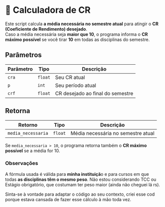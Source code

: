 # 🧮 Calculadora de CR

Este script calcula **a média necessária no semestre atual** para atingir o **CR (Coeficiente de Rendimento) desejado**.  
Caso a média necessária seja **maior que 10**, o programa informa o **CR máximo possível** se você tirar **10** em todas as disciplinas do semestre.

## Parâmetros

| Parâmetro | Tipo  | Descrição |
|------------|--------|------------|
| `cra` | `float` | Seu CR atual |
| `p` | `int` | Seu período atual |
| `crf` | `float` | CR desejado ao final do semestre |

## Retorna

| Retorno | Tipo | Descrição |
|----------|------|------------|
| `media_necessaria` | `float` | Média necessária no semestre atual |

Se `media_necessaria > 10`, o programa retorna também o **CR máximo possível** se a média for 10.

### Observações

A fórmula usada é válida para **minha instituiçã**o e para cursos em que todas **as disciplinas têm o mesmo peso**.
Não estou considerando TCC ou Estágio obrigatório, que costumam ter peso maior (ainda não cheguei lá rs).

Sinta-se à vontade para adaptar o código ao seu contexto, criei esse cod porque estava cansada de fazer esse cálculo à mão toda vez.

